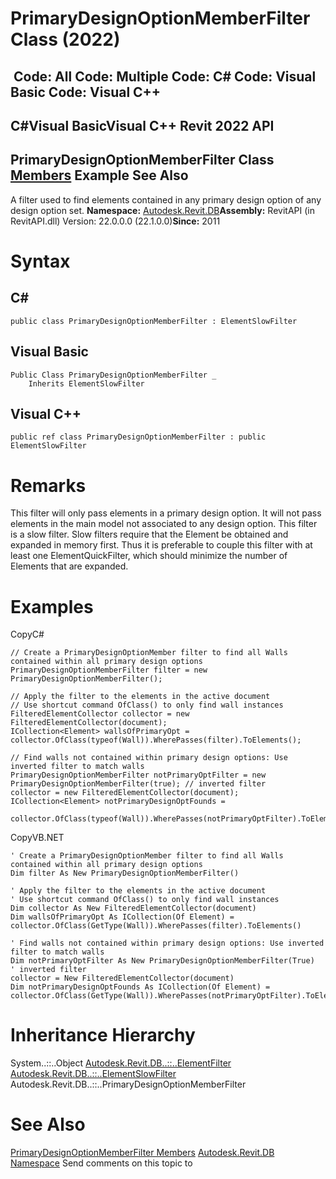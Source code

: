 # PrimaryDesignOptionMemberFilter Class (2022)

﻿
 Code: All Code: Multiple Code: C# Code: Visual Basic Code: Visual C++   
---  
C#Visual BasicVisual C++
Revit 2022 API  
---  
PrimaryDesignOptionMemberFilter Class  
[Members](a6d0d97c-33ad-2950-b9d5-c273ba9ca116.md "PrimaryDesignOptionMemberFilter Members") Example See Also  
---  
A filter used to find elements contained in any primary design option of any design option set. 
**Namespace:** [Autodesk.Revit.DB](87546ba7-461b-c646-cbb1-2cb8f5bff8b2.md "Autodesk.Revit.DB Namespace")**Assembly:** RevitAPI (in RevitAPI.dll) Version: 22.0.0.0 (22.1.0.0)**Since:** 2011 
# Syntax
C#  
---  
```text
public class PrimaryDesignOptionMemberFilter : ElementSlowFilter
```
  
Visual Basic  
---  
```text
Public Class PrimaryDesignOptionMemberFilter _
	Inherits ElementSlowFilter
```
  
Visual C++  
---  
```text
public ref class PrimaryDesignOptionMemberFilter : public ElementSlowFilter
```
  
# Remarks
This filter will only pass elements in a primary design option. It will not pass elements in the main model not associated to any design option. This filter is a slow filter. Slow filters require that the Element be obtained and expanded in memory first. Thus it is preferable to couple this filter with at least one ElementQuickFilter, which should minimize the number of Elements that are expanded. 
# Examples
CopyC#
```text
// Create a PrimaryDesignOptionMember filter to find all Walls contained within all primary design options
PrimaryDesignOptionMemberFilter filter = new PrimaryDesignOptionMemberFilter();

// Apply the filter to the elements in the active document
// Use shortcut command OfClass() to only find wall instances
FilteredElementCollector collector = new FilteredElementCollector(document);
ICollection<Element> wallsOfPrimaryOpt = collector.OfClass(typeof(Wall)).WherePasses(filter).ToElements();

// Find walls not contained within primary design options: Use inverted filter to match walls
PrimaryDesignOptionMemberFilter notPrimaryOptFilter = new PrimaryDesignOptionMemberFilter(true); // inverted filter
collector = new FilteredElementCollector(document);
ICollection<Element> notPrimaryDesignOptFounds =
    collector.OfClass(typeof(Wall)).WherePasses(notPrimaryOptFilter).ToElements();
```

CopyVB.NET
```text
' Create a PrimaryDesignOptionMember filter to find all Walls contained within all primary design options
Dim filter As New PrimaryDesignOptionMemberFilter()

' Apply the filter to the elements in the active document
' Use shortcut command OfClass() to only find wall instances
Dim collector As New FilteredElementCollector(document)
Dim wallsOfPrimaryOpt As ICollection(Of Element) = collector.OfClass(GetType(Wall)).WherePasses(filter).ToElements()

' Find walls not contained within primary design options: Use inverted filter to match walls
Dim notPrimaryOptFilter As New PrimaryDesignOptionMemberFilter(True)
' inverted filter
collector = New FilteredElementCollector(document)
Dim notPrimaryDesignOptFounds As ICollection(Of Element) = collector.OfClass(GetType(Wall)).WherePasses(notPrimaryOptFilter).ToElements()
```

# Inheritance Hierarchy
System..::..Object [Autodesk.Revit.DB..::..ElementFilter](b8b46cbf-9ecc-0745-ec53-c3c3b6510113.md "ElementFilter Class") [Autodesk.Revit.DB..::..ElementSlowFilter](e06b1e14-dd8d-8137-74ac-8ac4929eee85.md "ElementSlowFilter Class") Autodesk.Revit.DB..::..PrimaryDesignOptionMemberFilter
# See Also
[PrimaryDesignOptionMemberFilter Members](a6d0d97c-33ad-2950-b9d5-c273ba9ca116.md "PrimaryDesignOptionMemberFilter Members")
[Autodesk.Revit.DB Namespace](87546ba7-461b-c646-cbb1-2cb8f5bff8b2.md "Autodesk.Revit.DB Namespace")
Send comments on this topic to 